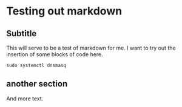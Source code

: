 # Testing out markdown
## Subtitle

This will serve to be a test of markdown for me.  I want to try out the insertion of some blocks of code here.

`sudo systemctl dnsmasq`

## another section
And more text. 

